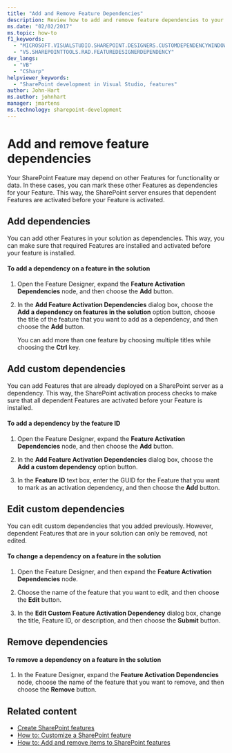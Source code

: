 ```yaml
---
title: "Add and Remove Feature Dependencies"
description: Review how to add and remove feature dependencies to your SharePoint solution using the Feature Designer in Visual Studio.
ms.date: "02/02/2017"
ms.topic: how-to
f1_keywords:
  - "MICROSOFT.VISUALSTUDIO.SHAREPOINT.DESIGNERS.CUSTOMDEPENDENCYWINDOW"
  - "VS.SHAREPOINTTOOLS.RAD.FEATUREDESIGNERDEPENDENCY"
dev_langs:
  - "VB"
  - "CSharp"
helpviewer_keywords:
  - "SharePoint development in Visual Studio, features"
author: John-Hart
ms.author: johnhart
manager: jmartens
ms.technology: sharepoint-development
---
```

# Add and remove feature dependencies

  Your SharePoint Feature may depend on other Features for functionality or data. In these cases, you can mark these other Features as dependencies for your Feature. This way, the SharePoint server ensures that dependent Features are activated before your Feature is activated.

## Add dependencies
 You can add other Features in your solution as dependencies. This way, you can make sure that required Features are installed and activated before your feature is installed.

#### To add a dependency on a feature in the solution

1. Open the Feature Designer, expand the **Feature Activation Dependencies** node, and then choose the **Add** button.

2. In the **Add Feature Activation Dependencies** dialog box, choose the **Add a dependency on features in the solution** option button, choose the title of the feature that you want to add as a dependency, and then choose the **Add** button.

     You can add more than one feature by choosing multiple titles while choosing the **Ctrl** key.

## Add custom dependencies
 You can add Features that are already deployed on a SharePoint server as a dependency. This way, the SharePoint activation process checks to make sure that all dependent Features are activated before your Feature is installed.

#### To add a dependency by the feature ID

1. Open the Feature Designer, expand the **Feature Activation Dependencies** node, and then choose the **Add** button.

2. In the **Add Feature Activation Dependencies** dialog box, choose the **Add a custom dependency** option button.

3. In the **Feature ID** text box, enter the GUID for the Feature that you want to mark as an activation dependency, and then choose the **Add** button.

## Edit custom dependencies
 You can edit custom dependencies that you added previously. However, dependent Features that are in your solution can only be removed, not edited.

#### To change a dependency on a feature in the solution

1. Open the Feature Designer, and then expand the **Feature Activation Dependencies** node.

2. Choose the name of the feature that you want to edit, and then choose the **Edit** button.

3. In the **Edit Custom Feature Activation Dependency** dialog box, change the title, Feature ID, or description, and then choose the **Submit** button.

## Remove dependencies

#### To remove a dependency on a feature in the solution

1. In the Feature Designer, expand the **Feature Activation Dependencies** node, choose the name of the feature that you want to remove, and then choose the **Remove** button.

## Related content
- [Create SharePoint features](../sharepoint/creating-sharepoint-features.md)
- [How to: Customize a SharePoint feature](../sharepoint/how-to-customize-a-sharepoint-feature.md)
- [How to: Add and remove items to SharePoint features](../sharepoint/how-to-add-and-remove-items-to-sharepoint-features.md)
